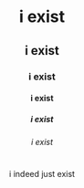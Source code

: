 <h1 align="center"> i exist </h1>
<h2 align="center"> i exist </h2>
<h3 align="center"> i exist </h3>
<h4 align="center"> i exist </h4>
<h5 align="center"> i exist </h5>
<h6 align="center"> i exist </h6>
<h1></h1>
<p align="center"> i indeed just exist </p>
